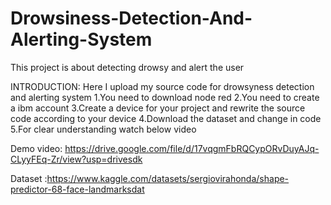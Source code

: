 # Drowsiness-Detection-And-Alerting-System
This project is about detecting drowsy and alert the user

INTRODUCTION:
Here I upload my source code for drowsyness detection and alerting system
1.You need to download node red 
2.You need to create a ibm account
3.Create a device for your project and rewrite the source code according to your device
4.Download the dataset and change in code
5.For clear understanding watch below video

Demo video: https://drive.google.com/file/d/17vqgmFbRQCypORvDuyAJq-CLyyFEq-Zr/view?usp=drivesdk

Dataset :https://www.kaggle.com/datasets/sergiovirahonda/shape-predictor-68-face-landmarksdat
